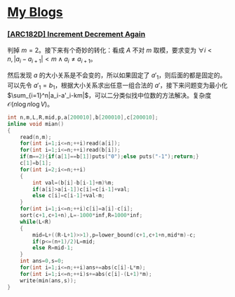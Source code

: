 # [My Blogs](https://www.cnblogs.com/WrongAnswer90/p/18356203)

### [[ARC182D] Increment Decrement Again](https://www.luogu.com.cn/problem/AT_arc182_d)

判掉 $m=2$。接下来有个奇妙的转化：看成 $A$ 不对 $m$ 取模，要求变为 $\forall i<n,|a_i-a_{i+1}|<m\wedge a_i\not= a_{i+1}$。

然后发现 $a$ 的大小关系是不会变的，所以如果固定了 $a'_1$，则后面的都是固定的。可以先令 $a'_1=b_1$，根据大小关系求出任意一组合法的 $a'$，接下来问题变为最小化 $\sum_{i=1}^n|a_i-a'_i-km|$，可以二分类似找中位数的方法解决。复杂度 $\mathcal O(n\log n\log V)$。

```cpp
int n,m,L,R,mid,p,a[200010],b[200010],c[200010];
inline void mian()
{
	read(n,m);
	for(int i=1;i<=n;++i)read(a[i]);
	for(int i=1;i<=n;++i)read(b[i]);
	if(m==2){if(a[1]==b[1])puts("0");else puts("-1");return;}
	c[1]=b[1];
	for(int i=2;i<=n;++i)
	{
		int val=(b[i]-b[i-1]+m)%m;
		if(a[i]>a[i-1])c[i]=c[i-1]+val;
		else c[i]=c[i-1]+val-m;
	}
	for(int i=1;i<=n;++i)c[i]=a[i]-c[i];
	sort(c+1,c+1+n),L=-1000*inf,R=1000*inf;
	while(L<R)
	{
		mid=L+((R-L+1)>>1),p=lower_bound(c+1,c+1+n,mid*m)-c;
		if(p<=(n+1)/2)L=mid;
		else R=mid-1;
	}
	int ans=0,s=0;
	for(int i=1;i<=n;++i)ans+=abs(c[i]-L*m);
	for(int i=1;i<=n;++i)s+=abs(c[i]-(L+1)*m);
	write(min(ans,s));
}
```